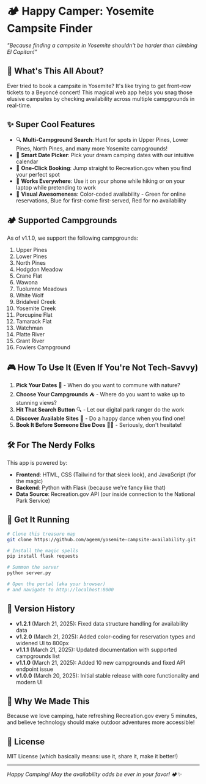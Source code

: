 # 🏕️ Happy Camper: Yosemite Campsite Finder

*"Because finding a campsite in Yosemite shouldn't be harder than climbing El Capitan!"*

## 🌲 What's This All About?

Ever tried to book a campsite in Yosemite? It's like trying to get front-row tickets to a Beyoncé concert! This magical web app helps you snag those elusive campsites by checking availability across multiple campgrounds in real-time.

## ✨ Super Cool Features

- 🔍 **Multi-Campground Search**: Hunt for spots in Upper Pines, Lower Pines, North Pines, and many more Yosemite campgrounds!
- 📅 **Smart Date Picker**: Pick your dream camping dates with our intuitive calendar
- 🚀 **One-Click Booking**: Jump straight to Recreation.gov when you find your perfect spot
- 📱 **Works Everywhere**: Use it on your phone while hiking or on your laptop while pretending to work
- 🎯 **Visual Awesomeness**: Color-coded availability - Green for online reservations, Blue for first-come first-served, Red for no availability

## 🏕️ Supported Campgrounds

As of v1.1.0, we support the following campgrounds:

1. Upper Pines
2. Lower Pines
3. North Pines
4. Hodgdon Meadow
5. Crane Flat
6. Wawona
7. Tuolumne Meadows
8. White Wolf
9. Bridalveil Creek
10. Yosemite Creek
11. Porcupine Flat
12. Tamarack Flat
13. Watchman
14. Platte River
15. Grant River
16. Fowlers Campground

## 🎮 How To Use It (Even If You're Not Tech-Savvy)

1. **Pick Your Dates** 📆 - When do you want to commune with nature?
2. **Choose Your Campgrounds** ⛺ - Where do you want to wake up to stunning views?
3. **Hit That Search Button** 🔍 - Let our digital park ranger do the work
4. **Discover Available Sites** 🎉 - Do a happy dance when you find one!
5. **Book It Before Someone Else Does** 🏃‍♀️ - Seriously, don't hesitate!

## 🛠️ For The Nerdy Folks

This app is powered by:
- **Frontend**: HTML, CSS (Tailwind for that sleek look), and JavaScript (for the magic)
- **Backend**: Python with Flask (because we're fancy like that)
- **Data Source**: Recreation.gov API (our inside connection to the National Park Service)

## 🚀 Get It Running

```bash
# Clone this treasure map
git clone https://github.com/ageem/yosemite-campsite-availability.git

# Install the magic spells
pip install flask requests

# Summon the server
python server.py

# Open the portal (aka your browser)
# and navigate to http://localhost:8000
```

## 📝 Version History

- **v1.2.1** (March 21, 2025): Fixed data structure handling for availability data
- **v1.2.0** (March 21, 2025): Added color-coding for reservation types and widened UI to 800px
- **v1.1.1** (March 21, 2025): Updated documentation with supported campgrounds list
- **v1.1.0** (March 21, 2025): Added 10 new campgrounds and fixed API endpoint issue
- **v1.0.0** (March 20, 2025): Initial stable release with core functionality and modern UI

## 🌟 Why We Made This

Because we love camping, hate refreshing Recreation.gov every 5 minutes, and believe technology should make outdoor adventures more accessible!

## 📜 License

MIT License (which basically means: use it, share it, make it better!)

---

*Happy Camping! May the availability odds be ever in your favor!* 🏕️✨
